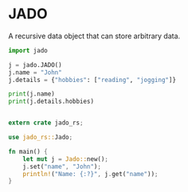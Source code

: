 # JADO

A recursive data object that can store arbitrary data.

```py
import jado

j = jado.JADO()
j.name = "John"
j.details = {"hobbies": ["reading", "jogging"]}

print(j.name)
print(j.details.hobbies)
```

```go
```

```rust
extern crate jado_rs;

use jado_rs::Jado;

fn main() {
    let mut j = Jado::new();
    j.set("name", "John");
    println!("Name: {:?}", j.get("name"));
}
```